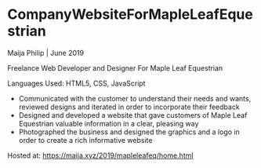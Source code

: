 # CompanyWebsiteForMapleLeafEquestrian
Maija Philip | June 2019

Freelance Web Developer and Designer For Maple Leaf Equestrian


Languages Used: HTML5, CSS, JavaScript

- Communicated with the customer to understand their needs and wants, reviewed designs and iterated in order to incorporate their feedback
- Designed and developed a website that gave customers of Maple Leaf Equestrian valuable information in a clear, pleasing way
- Photographed the business and designed the graphics and a logo in order to create a rich informative website

Hosted at: https://maija.xyz/2019/mapleleafeq/home.html 
